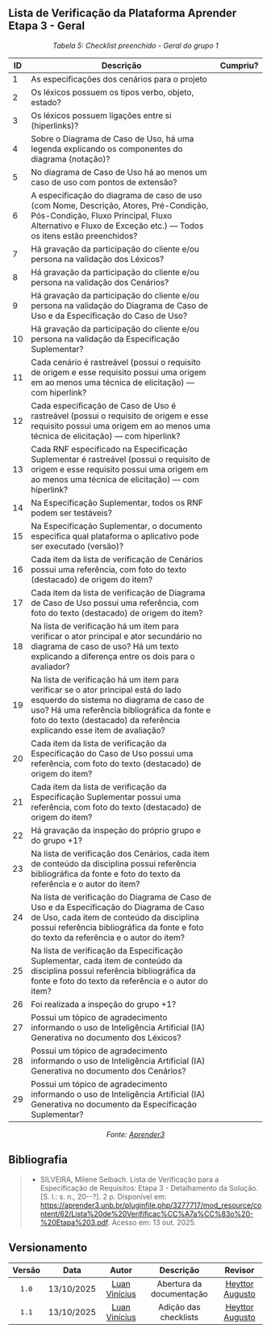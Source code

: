 ## Lista de Verificação da Plataforma Aprender Etapa 3 - Geral

*<p style="text-align: center;">Tabela 5: Checklist preenchido - Geral do grupo 1</p>*

| ID | Descrição | Cumpriu? |
|----|------------|----------|
| 1  | As especificações dos cenários para o projeto |  |
| 2  | Os léxicos possuem os tipos verbo, objeto, estado? |  |
| 3  | Os léxicos possuem ligações entre si (hiperlinks)? |  |
| 4  | Sobre o Diagrama de Caso de Uso, há uma legenda explicando os componentes do diagrama (notação)? |  |
| 5  | No diagrama de Caso de Uso há ao menos um caso de uso com pontos de extensão? |  |
| 6  | A especificação do diagrama de caso de uso (com Nome, Descrição, Atores, Pré-Condição, Pós-Condição, Fluxo Principal, Fluxo Alternativo e Fluxo de Exceção etc.) — Todos os itens estão preenchidos? |  |
| 7  | Há gravação da participação do cliente e/ou persona na validação dos Léxicos? |  |
| 8  | Há gravação da participação do cliente e/ou persona na validação dos Cenários? |  |
| 9  | Há gravação da participação do cliente e/ou persona na validação do Diagrama de Caso de Uso e da Especificação do Caso de Uso? |  |
| 10 | Há gravação da participação do cliente e/ou persona na validação da Especificação Suplementar? |  |
| 11 | Cada cenário é rastreável (possui o requisito de origem e esse requisito possui uma origem em ao menos uma técnica de elicitação) — com hiperlink? |  |
| 12 | Cada especificação de Caso de Uso é rastreável (possui o requisito de origem e esse requisito possui uma origem em ao menos uma técnica de elicitação) — com hiperlink? |  |
| 13 | Cada RNF especificado na Especificação Suplementar é rastreável (possui o requisito de origem e esse requisito possui uma origem em ao menos uma técnica de elicitação) — com hiperlink? |  |
| 14 | Na Especificação Suplementar, todos os RNF podem ser testáveis? |  |
| 15 | Na Especificação Suplementar, o documento especifica qual plataforma o aplicativo pode ser executado (versão)? |  |
| 16 | Cada item da lista de verificação de Cenários possui uma referência, com foto do texto (destacado) de origem do item? |  |
| 17 | Cada item da lista de verificação de Diagrama de Caso de Uso possui uma referência, com foto do texto (destacado) de origem do item? |  |
| 18 | Na lista de verificação há um item para verificar o ator principal e ator secundário no diagrama de caso de uso? Há um texto explicando a diferença entre os dois para o avaliador? |  |
| 19 | Na lista de verificação há um item para verificar se o ator principal está do lado esquerdo do sistema no diagrama de caso de uso? Há uma referência bibliográfica da fonte e foto do texto (destacado) da referência explicando esse item de avaliação? |  |
| 20 | Cada item da lista de verificação da Especificação do Caso de Uso possui uma referência, com foto do texto (destacado) de origem do item? |  |
| 21 | Cada item da lista de verificação da Especificação Suplementar possui uma referência, com foto do texto (destacado) de origem do item? |  |
| 22 | Há gravação da inspeção do próprio grupo e do grupo +1? |  |
| 23 | Na lista de verificação dos Cenários, cada item de conteúdo da disciplina possui referência bibliográfica da fonte e foto do texto da referência e o autor do item? |  |
| 24 | Na lista de verificação do Diagrama de Caso de Uso e da Especificação do Diagrama de Caso de Uso, cada item de conteúdo da disciplina possui referência bibliográfica da fonte e foto do texto da referência e o autor do item? |  |
| 25 | Na lista de verificação da Especificação Suplementar, cada item de conteúdo da disciplina possui referência bibliográfica da fonte e foto do texto da referência e o autor do item? |  |
| 26 | Foi realizada a inspeção do grupo +1? |  |
| 27 | Possui um tópico de agradecimento informando o uso de Inteligência Artificial (IA) Generativa no documento dos Léxicos? |  |
| 28 | Possui um tópico de agradecimento informando o uso de Inteligência Artificial (IA) Generativa no documento dos Cenários? |  |
| 29 | Possui um tópico de agradecimento informando o uso de Inteligência Artificial (IA) Generativa no documento da Especificação Suplementar? |  |

*<p style="text-align: center;">Fonte: [Aprender3](https://aprender3.unb.br/pluginfile.php/3277717/mod_resource/content/62/Lista%20de%20Verifificac%CC%A7a%CC%83o%20-%20Etapa%203.pdf) </p>*

## Bibliografia 

> - SILVEIRA, Milene Selbach. Lista de Verificação para a Especificação de Requisitos: Etapa 3 - Detalhamento da Solução. [S. l.: s. n., 20--?]. 2 p. Disponível em: <https://aprender3.unb.br/pluginfile.php/3277717/mod_resource/content/62/Lista%20de%20Verifificac%CC%A7a%CC%83o%20-%20Etapa%203.pdf>. Acesso em: 13 out. 2025.

## Versionamento

| Versão | Data       | Autor               | Descrição                       | Revisor |
|:--------:|:------------:|:---------------:|:-------------------------------:|:---------:|
| ``1.0``    | 13/10/2025 | [Luan Vinícius](https://github.com/luannvi)  | Abertura da documentação | [Heyttor Augusto](https://github.com/H3ytt0r62) |
|  ``1.1``   | 13/10/2025 | [Luan Vinícius](https://github.com/luannvi) | Adição das checklists   | [Heyttor Augusto](https://github.com/H3ytt0r62) |